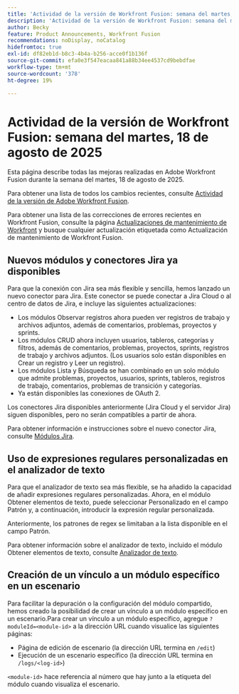 ```yaml
---
title: 'Actividad de la versión de Workfront Fusion: semana del martes, 18 de agosto de 2025'
description: 'Actividad de la versión de Workfront Fusion: semana del martes, 18 de agosto de 2025'
author: Becky
feature: Product Announcements, Workfront Fusion
recommendations: noDisplay, noCatalog
hidefromtoc: true
exl-id: df82eb1d-b8c3-4b4a-b256-acce0f1b136f
source-git-commit: efa0e3f547eacaa841a88b34ee4537cd9bebdfae
workflow-type: tm+mt
source-wordcount: '378'
ht-degree: 19%

---
```


# Actividad de la versión de Workfront Fusion: semana del martes, 18 de agosto de 2025

Esta página describe todas las mejoras realizadas en Adobe Workfront Fusion durante la semana del martes, 18 de agosto de 2025.

Para obtener una lista de todos los cambios recientes, consulte [Actividad de la versión de Adobe Workfront Fusion](/help/workfront-fusion/fusion-product-releases/fusion-release-activity.md).

Para obtener una lista de las correcciones de errores recientes en Workfront Fusion, consulte la página [Actualizaciones de mantenimiento de Workfront](https://experienceleague.adobe.com/en/docs/workfront-known-issues/releases/current-updates) y busque cualquier actualización etiquetada como Actualización de mantenimiento de Workfront Fusion.

## Nuevos módulos y conectores Jira ya disponibles

Para que la conexión con Jira sea más flexible y sencilla, hemos lanzado un nuevo conector para Jira. Este conector se puede conectar a Jira Cloud o al centro de datos de Jira, e incluye las siguientes actualizaciones:

* Los módulos Observar registros ahora pueden ver registros de trabajo y archivos adjuntos, además de comentarios, problemas, proyectos y sprints.
* Los módulos CRUD ahora incluyen usuarios, tableros, categorías y filtros, además de comentarios, problemas, proyectos, sprints, registros de trabajo y archivos adjuntos. (Los usuarios solo están disponibles en Crear un registro y Leer un registro).
* Los módulos Lista y Búsqueda se han combinado en un solo módulo que admite problemas, proyectos, usuarios, sprints, tableros, registros de trabajo, comentarios, problemas de transición y categorías.
* Ya están disponibles las conexiones de OAuth 2.

Los conectores Jira disponibles anteriormente (Jira Cloud y el servidor Jira) siguen disponibles, pero no serán compatibles a partir de ahora.

Para obtener información e instrucciones sobre el nuevo conector Jira, consulte [Módulos Jira](/help/workfront-fusion/references/apps-and-modules/third-party-connectors/jira-modules-new.md).

## Uso de expresiones regulares personalizadas en el analizador de texto

Para que el analizador de texto sea más flexible, se ha añadido la capacidad de añadir expresiones regulares personalizadas. Ahora, en el módulo Obtener elementos de texto, puede seleccionar Personalizado en el campo Patrón y, a continuación, introducir la expresión regular personalizada.

Anteriormente, los patrones de regex se limitaban a la lista disponible en el campo Patrón.

Para obtener información sobre el analizador de texto, incluido el módulo Obtener elementos de texto, consulte [Analizador de texto](/help/workfront-fusion/references/apps-and-modules/tools-and-transformers/text-parser.md).

## Creación de un vínculo a un módulo específico en un escenario

Para facilitar la depuración o la configuración del módulo compartido, hemos creado la posibilidad de crear un vínculo a un módulo específico en un escenario.Para crear un vínculo a un módulo específico, agregue `?moduleId=<module-id>` a la dirección URL cuando visualice las siguientes páginas:

* Página de edición de escenario (la dirección URL termina en `/edit`)
* Ejecución de un escenario específico (la dirección URL termina en `/logs/<log-id>`)

`<module-id>` hace referencia al número que hay junto a la etiqueta del módulo cuando visualiza el escenario.

